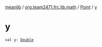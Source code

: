 [meanlib](../../index.md) / [org.team2471.frc.lib.math](../index.md) / [Point](index.md) / [y](./y.md)

# y

`val y: `[`Double`](https://kotlinlang.org/api/latest/jvm/stdlib/kotlin/-double/index.html)